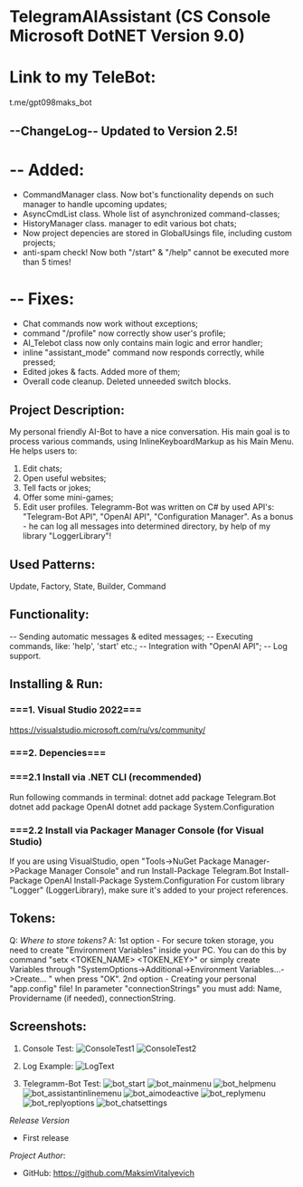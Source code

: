 # TelegramAIAssistant (CS Console Microsoft DotNET Version 9.0)

# Link to my TeleBot:
t.me/gpt098maks_bot

## --ChangeLog-- Updated to Version 2.5!
# -- Added:
 - CommandManager class. Now bot's functionality depends on such manager to handle upcoming updates;
 - AsyncCmdList class. Whole list of asynchronized command-classes;
 - HistoryManager class. manager to edit various bot chats;
 - Now project depencies are stored in GlobalUsings file, including custom projects;
 - anti-spam check! Now both "/start" & "/help" cannot be executed more than 5 times!
# -- Fixes:
 - Chat commands now work without exceptions;
 - command "/profile" now correctly show user's profile;
 - AI_Telebot class now only contains main logic and error handler;
 - inline "assistant_mode" command now responds correctly, while pressed;
 - Edited jokes & facts. Added more of them;
 - Overall code cleanup. Deleted unneeded switch blocks.

## Project Description:
My personal friendly AI-Bot to have a nice conversation. His main goal is to process various commands, using InlineKeyboardMarkup as his Main Menu. He helps users to:
1. Edit chats;
2. Open useful websites;
3. Tell facts or jokes;
4. Offer some mini-games;
5. Edit user profiles.
Telegramm-Bot was written on C# by used API's: "Telegram-Bot API", "OpenAI API", "Configuration Manager". As a bonus - he can log all messages into determined directory, by help of my library "LoggerLibrary"!

## Used Patterns:
Update, Factory, State, Builder, Command

## Functionality:
-- Sending automatic messages & edited messages;
-- Executing commands, like: 'help', 'start' etc.;
-- Integration with "OpenAI API";
-- Log support.

## Installing & Run:
### ===1. Visual Studio 2022===
https://visualstudio.microsoft.com/ru/vs/community/
### ===2. Depencies===
### ===2.1 Install via .NET CLI (recommended)
Run following commands in terminal:
dotnet add package Telegram.Bot
dotnet add package OpenAI
dotnet add package System.Configuration
### ===2.2 Install via Packager Manager Console (for Visual Studio)
If you are using VisualStudio, open "Tools->NuGet Package Manager->Package Manager Console" and run
Install-Package Telegram.Bot
Install-Package OpenAI
Install-Package System.Configuration
For custom library "Logger" (LoggerLibrary), make sure it's added to your project references.

## Tokens:
Q: *Where to store tokens?*
A: 1st option - For secure token storage, you need to create "Environment Variables" inside your PC. You can do this by command "setx <TOKEN_NAME> <TOKEN_KEY>" or simply create Variables through
"SystemOptions->Additional->Environment Variables...->Create... <NAME> <VALUE>" when press "OK".
2nd option - Creating your personal "app.config" file! In parameter "connectionStrings" you must add: Name, Providername (if needed), connectionString.

## Screenshots:
1. Console Test:
![ConsoleTest1](https://github.com/user-attachments/assets/9e65055a-f19b-4b3d-b272-97585c31521a)
![ConsoleTest2](https://github.com/user-attachments/assets/8460b2b6-50c5-4ec2-9299-572065a61d5d)

2. Log Example:
![LogText](https://github.com/user-attachments/assets/7b7b05b1-7af4-49f8-8b87-e20a90560b29)

3. Telegramm-Bot Test:
![bot_start](https://github.com/user-attachments/assets/615b7abe-e925-42ca-b550-754eaeec548c)
![bot_mainmenu](https://github.com/user-attachments/assets/6c6f113d-5d2c-47a7-b912-c5fe643f4a2a)
![bot_helpmenu](https://github.com/user-attachments/assets/363b7fa6-5187-4bd3-bdd5-7cd3cd2f77b5)
![bot_assistantinlinemenu](https://github.com/user-attachments/assets/adbce435-44bf-4c32-a1cd-b75c7bda690b)
![bot_aimodeactive](https://github.com/user-attachments/assets/2b8867d5-7458-4c60-9848-a7b82616aff0)
![bot_replymenu](https://github.com/user-attachments/assets/75de2a1e-dbd8-45f3-bd25-96278a9a29f0)
![bot_replyoptions](https://github.com/user-attachments/assets/c2a133e8-9189-4df8-818d-8429370c47cb)
![bot_chatsettings](https://github.com/user-attachments/assets/905182c7-2dc7-4163-9477-4bef5072bb5a)


*Release Version*
* First release

*Project Author*:
* GitHub: https://github.com/MaksimVitalyevich

